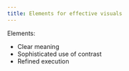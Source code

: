 ```yaml
---
title: Elements for effective visuals
---
```

Elements:
- Clear meaning
- Sophisticated use of contrast
- Refined execution